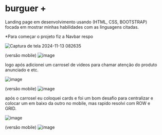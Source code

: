 # burguer +
Landing page em desenvolvimento usando (HTML, CSS, BOOTSTRAP) focada em mostrar minhas habilidades com as linguagens citadas.  

*Para começar o projeto fiz a Navbar respo


![Captura de tela 2024-11-13 082635](https://github.com/user-attachments/assets/5d9330e2-d26b-4ddb-a067-712b97a89f29)

(versão mobile)
![image](https://github.com/user-attachments/assets/329604a5-f4af-4421-9ab4-32387a67b15a)

logo após adicionei um carrosel de videos para chamar atenção do produto anunciado e etc.

![image](https://github.com/user-attachments/assets/35a97491-518a-4e5b-835d-2ab603e467c9)

(versão mobile)
![image](https://github.com/user-attachments/assets/97d8b730-ec93-444a-ab0e-10efcb8ff59e)


após o carrosel eu coloquei cards e foi um bom desafio para centralizar e colocar um em baixo da outro no mobile, mas rapido resolvi com ROW e GRID.

![image](https://github.com/user-attachments/assets/c3196ab1-7b13-4b0d-9543-c0a4c8754631)

(versão mobile)
![image](https://github.com/user-attachments/assets/920ee60a-1116-4803-9dc6-fe78269e307d)

